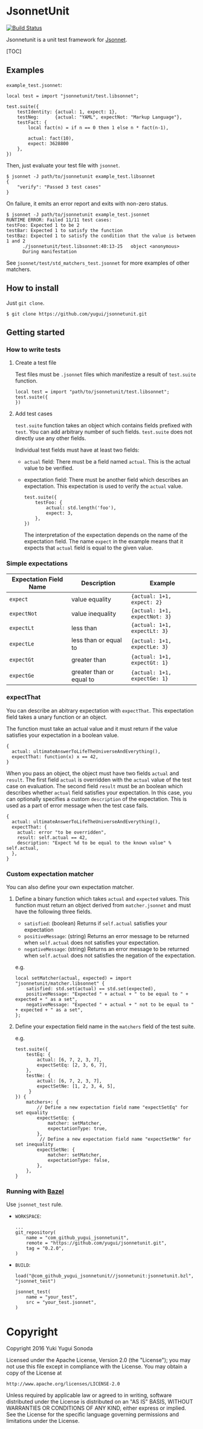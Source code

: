 # JsonnetUnit

[![Build Status](https://travis-ci.org/yugui/jsonnetunit.svg?branch=master)](https://travis-ci.org/yugui/jsonnetunit)

Jsonnetunit is a unit test framework for [Jsonnet](http://jsonnet.org/).

[TOC]

## Examples

`example_test.jsonnet`:
```jsonnet
local test = import "jsonnetunit/test.libsonnet";

test.suite({
    testIdentity: {actual: 1, expect: 1},
    testNeg:      {actual: "YAML", expectNot: "Markup Language"},
    testFact: {
        local fact(n) = if n == 0 then 1 else n * fact(n-1),

        actual: fact(10),
        expect: 3628800
    },
})
```

Then, just evaluate your test file with `jsonnet`.
```console
$ jsonnet -J path/to/jsonnetunit example_test.libsonnet
{
    "verify": "Passed 3 test cases"
}
```

On failure, it emits an error report and exits with non-zero status.
```console
$ jsonnet -J path/to/jsonnetunit example_test.jsonnet
RUNTIME ERROR: Failed 11/11 test cases:
testFoo: Expected 1 to be 2
testBar: Expected 1 to satisfy the function
testBaz: Expected 1 to satisfy the condition that the value is between 1 and 2
      ./jsonnetunit/test.libsonnet:40:13-25   object <anonymous>
      During manifestation
```

See `jsonnet/test/std_matchers_test.jsonnet` for more examples of other matchers.

## How to install

Just `git clone`.

```console
$ git clone https://github.com/yugui/jsonnetunit.git
```

## Getting started

### How to write tests

1.  Create a test file

    Test files must be `.jsonnet` files which manifestize a result of `test.suite` function.

    ```jsonnet
    local test = import "path/to/jsonnetunit/test.libsonnet";
    test.suite({
    })
    ```

2.  Add test cases

    `test.suite` function takes an object which contains fields prefixed with `test`.
    You can add arbitrary number of such fields.  `test.suite` does not directly use any other fields.

    Individual test fields must have at least two fields:

    * `actual` field: There must be a field named `actual`. This is the actual value to be verified.
    * expectation field: There must be another field which describes an expectation.  This expectation is used to verify the `actual` value.

      ```jsonnet
      test.suite({
          testFoo: {
              actual: std.length('foo'),
              expect: 3,
          },
      })
      ```

      The interpretation of the expectation depends on the name of the expectation field. The name `expect` in the example means that it expects that `actual` field is equal to the given value.

### Simple expectations

Expectation Field Name | Description               | Example
-----------------------|---------------------------|------------------------------
`expect`               | value equality            | `{actual: 1+1, expect: 2}`
`expectNot`            | value inequality          | `{actual: 1+1, expectNot: 3}`
`expectLt`             | less than                 | `{actual: 1+1, expectLt: 3}`
`expectLe`             | less than or equal to     | `{actual: 1+1, expectLe: 3}`
`expectGt`             | greater than              | `{actual: 1+1, expectGt: 1}`
`expectGe`             | greater than or equal to  | `{actual: 1+1, expectGe: 1}`

### expectThat

You can describe an abitrary expectation with `expectThat`.
This expectation field takes a unary function or an object.

The function must take an actual value and it must return if the value satisfies your expectation in a boolean value.

```jsonnet
{
  actual: ultimateAnswerToLifeTheUniverseAndEverything(),
  expectThat: function(x) x == 42,
}
```

When you pass an object, the object must have two fields `actual` and `result`.
The first field `actual` is overridden with the `actual` value of the test case on evaluation.
The second field `result` must be an boolean which describes whether `actual` field satisfies your expectation.
In this case, you can optionally specifies a custom `description` of the expectation.  This is used as a part of error message when the test case fails.

```jsonnet
{
  actual: ultimateAnswerToLifeTheUniverseAndEverything(),
  expectThat: {
    actual: error "to be overridden",
    result: self.actual == 42,
    description: "Expect %d to be equal to the known value" % self.actual,
  },
}
```

### Custom expectation matcher

You can also define your own expectation matcher.

1.  Define a binary function which takes `actual` and `expected` values. This function must return an object
    derived from `matcher.jsonnet` and must have the following three fields.

    * `satisfied`: (boolean) Returns if `self.actual` satisfies your expectation
    * `positiveMessage`: (string) Returns an error message to be returned when `self.actual` does not satisfies your expectation.
    * `negativeMessage`: (string) Returns an error message to be returned when `self.actual` does not satisfies the negation of the expectation.

    e.g.
    ```jsonnet
    local setMatcher(actual, expected) = import "jsonnetunit/matcher.libsonnet" {
        satisfied: std.set(actual) == std.set(expected),
        positiveMessage: "Expected " + actual + " to be equal to " + expected + " as a set",
        negativeMessage: "Expected " + actual + " not to be equal to " + expected + " as a set",
    };
    ```
2.  Define your expectation field name in the `matchers` field of the test suite.

    e.g.
    ```jsonnet
    test.suite({
        testEq: {
            actual: [6, 7, 2, 3, 7],
            expectSetEq: [2, 3, 6, 7],
        },
        testNe: {
            actual: [6, 7, 2, 3, 7],
            expectSetNe: [1, 2, 3, 4, 5],
         }
    }) {
        matchers+: {
            // Define a new expectation field name "expectSetEq" for set equality
            expectSetEq: {
                matcher: setMatcher,
                expectationType: true,
            },
             // Define a new expectation field name "expectSetNe" for set inequality
            expectSetNe: {
                matcher: setMatcher,
                expectationType: false,
            },
        },
    }
    ```
    
### Running with [Bazel](https://bazel.build/)
Use `jsonnet_test` rule.
* `WORKSPACE`:
  
  ```bzl
  ...
  git_repository(
      name = "com_github_yugui_jsonnetunit",
      remote = "https://github.com/yugui/jsonnetunit.git",
      tag = "0.2.0",
  )
  ```
  
* `BUILD`:
  
  ```bzl
  load("@com_github_yugui_jsonnetunit//jsonnetunit:jsonnetunit.bzl", "jsonnet_test")
  
  jsonnet_test(
      name = "your_test",
      src = "your_test.jsonnet",
  )   
  ```

# Copyright

Copyright 2016 Yuki Yugui Sonoda

Licensed under the Apache License, Version 2.0 (the "License");
you may not use this file except in compliance with the License.
You may obtain a copy of the License at

    http://www.apache.org/licenses/LICENSE-2.0

Unless required by applicable law or agreed to in writing, software
distributed under the License is distributed on an "AS IS" BASIS,
WITHOUT WARRANTIES OR CONDITIONS OF ANY KIND, either express or implied.
See the License for the specific language governing permissions and
limitations under the License.
